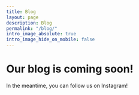 ```yaml
---
title: Blog
layout: page
description: Blog
permalink: "/blog/"
intro_image_absolute: true
intro_image_hide_on_mobile: false
---
```


# Our blog is coming soon!

In the meantime, you can follow us on Instagram!
